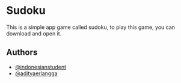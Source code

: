 
# Sudoku

This is a simple app game called sudoku, to play this game, you can download and open it. 

## Authors

- [@indonesianstudent](https://www.github.com/indonesianstudent)
- [@adityaerlangga](https://www.github.com/adityaerlangga)
